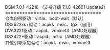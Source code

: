 DSM 7.0.1-42218 （支持升级 7.1.0-42661 Update2）<br>==================================<br>仓库自带驱动：virtio、boot-wait（默认）<br>DS3622xs+驱动：acpid、msic、tg3（自用）<br>DVA3221驱动：acpid、vmxnet3（AMD处理器）<br>DS2422+驱动：acpid、msic（AMD处理器）<br>其他引导添加驱动：acpid、msic、vmxnet3
